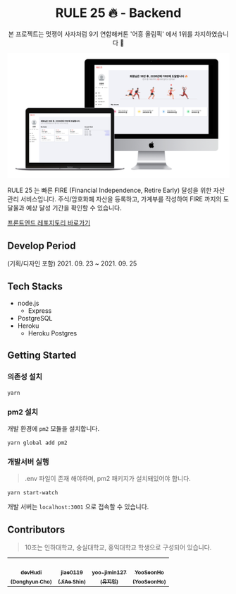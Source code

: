 <h1 align="center">
RULE 25 🔥 - Backend
</h1>

<p align="center">
본 프로젝트는 멋쟁이 사자처럼 9기 연합해커톤 '어흥 올림픽' 에서 1위를 차지하였습니다 🥇
</h1>

![](./thumbnail.jpeg)

RULE 25 는 빠른 FIRE (Financial Independence, Retire Early) 달성을 위한 자산 관리 서비스입니다. 주식/암호화폐 자산을 등록하고, 가계부를 작성하여 FIRE 까지의 도달율과 예상 달성 기간을 확인할 수 있습니다.

[프론트엔드 레포지토리 바로가기](https://github.com/aheung-olympic-team-10/rule-25-frontend)

## Develop Period

(기획/디자인 포함) 2021. 09. 23 ~ 2021. 09. 25

## Tech Stacks

- node.js
  - Express
- PostgreSQL
- Heroku
  - Heroku Postgres

## Getting Started

### 의존성 설치

```
yarn
```

### pm2 설치

개발 환경에 `pm2` 모듈을 설치합니다.

```
yarn global add pm2
```

### 개발서버 실행

> .env 파일이 존재 해야하며, pm2 패키지가 설치돼있어야 합니다.

```shell
yarn start-watch
```

개발 서버는 `localhost:3001` 으로 접속할 수 있습니다.

## Contributors

> 10조는 인하대학교, 숭실대학교, 홍익대학교 학생으로 구성되어 있습니다.

<table>
   <tr>
      <td align="center"><a href="https://github.com/devHudi"><img src="https://avatars.githubusercontent.com/u/11745691?v=4" width="100px;" alt=""/><br /><sub><b>devHudi<br/>(Donghyun Cho)</b></sub></a></td>
      <td align="center"><a href="https://github.com/jiae0119"><img src="https://avatars.githubusercontent.com/u/82093525?v=4" width="100px;" alt=""/><br /><sub><b>jiae0119<br/>(JiAe Shin)</b></sub></a></td>
      <td align="center"><a href="https://github.com/yoo-jimin127"><img src="https://avatars.githubusercontent.com/u/66112716?v=4" width="100px;" alt=""/><br /><sub><b>yoo-jimin127<br/>(유지민)</b></sub></a></td>
      <td align="center"><a href="https://github.com/YooSeonHo"><img src="https://avatars.githubusercontent.com/u/69755027?v=4" width="100px;" alt=""/><br /><sub><b>YooSeonHo<br/>(YooSeonHo)</b></sub></a></td>
   </tr>
</table>
